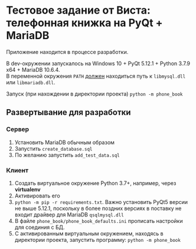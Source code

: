 # Тестовое задание от Виста: телефонная книжка на PyQt + MariaDB
Приложение находится в процессе разработки.

В dev-окружении запускалось на Windows 10 + PyQt 5.12.1 + Python 3.7.9 x64 + MariaDB 10.6.4.</br>
В переменной окружения `PATH` [должен](https://doc.qt.io/qt-5/sql-driver.html#how-to-build-the-qmysql-plugin-on-windows) находиться путь к `libmysql.dll` или `libmariadb.dll`.

Запуск (при нахождении в директории проекта)
`python -m phone_book`

## Развертывание для разработки
### Сервер
1. Установить MariaDB обычным образом
2. Запустить `create_database.sql`
3. По желанию запустить `add_test_data.sql`
### Клиент
1. Создать виртуальное окружение Python 3.7+, например, через **virtualenv**
2. Активировать его
3. `python -m pip -r requirements.txt`. Важно установить PyQt5 версии не выше 5.12.1, поскольку в более поздних версиях в поставку не входит драйвер для MariaDB `qsqlmysql.dll`
4. В файле `phone_book/phone_book_defaults.ini` прописать настройки для соединия с БД.
5. С активированным виртуальным окружением, находясь в директории проекта, запустить программу: `python -m phone_book`

